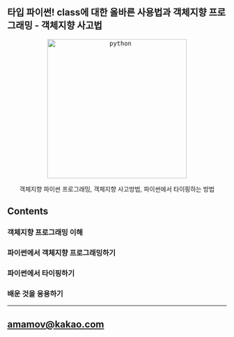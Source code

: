 
## 타입 파이썬! class에 대한 올바른 사용법과 객체지향 프로그래밍 - 객체지향 사고법

<p align="center"><kbd>  <a href="https://www.inflearn.com/course/%ED%83%80%EC%9E%85-%ED%8C%8C%EC%9D%B4%EC%8D%AC/" target="blank"><img src="https://cdn.inflearn.com/public/courses/327162/cover/b3936561-912c-453c-8729-2ee27aa64882/typeoop-eng.png" width="320" alt="python" /></a></kbd></center></p>

<p align="center">

</p>

<p align="center">객체지향 파이썬 프로그래밍, 객체지향 사고방법, 파이썬에서 타이핑하는 방법</p>

## Contents

### 객체지향 프로그래밍 이해

### 파이썬에서 객체지향 프로그래밍하기

### 파이썬에서 타이핑하기

### 배운 것을 응용하기

---


## amamov@kakao.com
